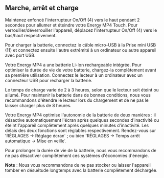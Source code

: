 ## Marche, arrêt et charge

Maintenez enfoncé l'interrupteur On/Off (4) vers le haut pendant 2 secondes pour allumer et éteindre votre Energy MP4 Touch. Pour verrouiller/déverrouiller l'appareil, déplacez l'interrupteur On/Off (4) vers le bas/haut respectivement.

Pour charger la batterie, connectez le câble micro-USB à la Prise mini USB (11) et connectez ensuite l'autre extrémité à un ordinateur ou autre appareil avec port USB.

Votre Energy MP4 a une batterie Li-Ion rechargeable intégrée. Pour optimiser la durée de vie de votre batterie, chargez-la complètement avant sa première utilisation. Connectez le lecteur à un ordinateur avec un connecteur USB pour recharger la batterie.

Le temps de charge varie de 2 à 3 heures, selon que le lecteur soit éteint ou allumé. Pour maintenir la batterie dans de bonnes conditions, nous vous recommandons d'étendre le lecteur lors du chargement et de ne pas le laisser charger plus de 8 heures.

Votre Energy MP4 optimise l'autonomie de la batterie de deux manières : il désactive automatiquement l'écran après quelques secondes d'inactivité ou éteint l'appareil complètement après quelques minutes d'inactivité. Les délais des deux fonctions sont réglables respectivement. Rendez-vous sur 'RÉGLAGES -> Réglage écran' ; ou bien 'RÉGLAGES -> Temps arrêt automatique -> Mise en veille'. 

Pour prolonger la durée de vie de la batterie, nous vous recommandons de ne pas désactiver complètement ces systèmes d'économies d'énergie.

**Note** : Nous vous recommandons de ne pas stocker ou laisser l'appareil tomber en désuétude longtemps avec la batterie complètement déchargée.
